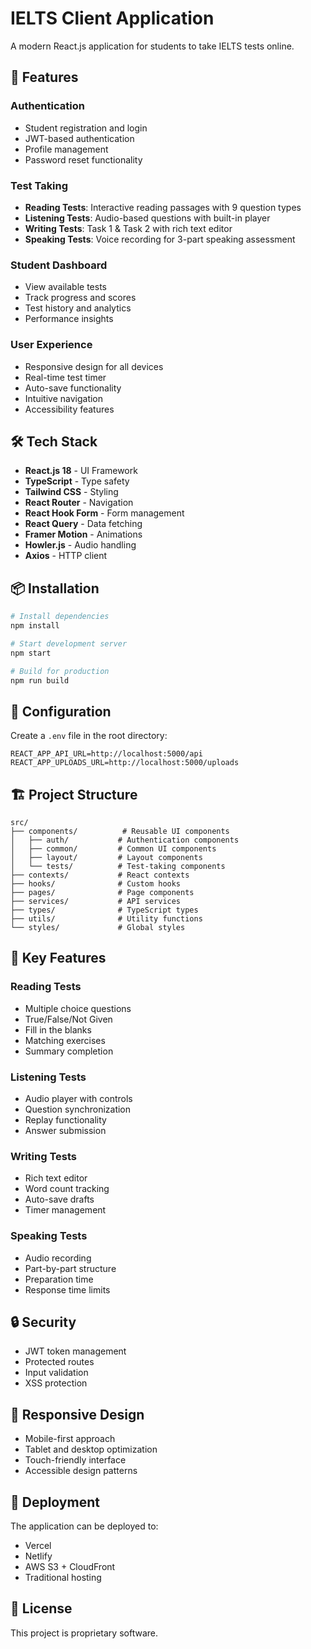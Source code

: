 # IELTS Client Application

A modern React.js application for students to take IELTS tests online.

## 🚀 Features

### Authentication
- Student registration and login
- JWT-based authentication
- Profile management
- Password reset functionality

### Test Taking
- **Reading Tests**: Interactive reading passages with 9 question types
- **Listening Tests**: Audio-based questions with built-in player
- **Writing Tests**: Task 1 & Task 2 with rich text editor
- **Speaking Tests**: Voice recording for 3-part speaking assessment

### Student Dashboard
- View available tests
- Track progress and scores
- Test history and analytics
- Performance insights

### User Experience
- Responsive design for all devices
- Real-time test timer
- Auto-save functionality
- Intuitive navigation
- Accessibility features

## 🛠️ Tech Stack

- **React.js 18** - UI Framework
- **TypeScript** - Type safety
- **Tailwind CSS** - Styling
- **React Router** - Navigation
- **React Hook Form** - Form management
- **React Query** - Data fetching
- **Framer Motion** - Animations
- **Howler.js** - Audio handling
- **Axios** - HTTP client

## 📦 Installation

```bash
# Install dependencies
npm install

# Start development server
npm start

# Build for production
npm run build
```

## 🔧 Configuration

Create a `.env` file in the root directory:

```env
REACT_APP_API_URL=http://localhost:5000/api
REACT_APP_UPLOADS_URL=http://localhost:5000/uploads
```

## 🏗️ Project Structure

```
src/
├── components/          # Reusable UI components
│   ├── auth/           # Authentication components
│   ├── common/         # Common UI components
│   ├── layout/         # Layout components
│   └── tests/          # Test-taking components
├── contexts/           # React contexts
├── hooks/              # Custom hooks
├── pages/              # Page components
├── services/           # API services
├── types/              # TypeScript types
├── utils/              # Utility functions
└── styles/             # Global styles
```

## 🎯 Key Features

### Reading Tests
- Multiple choice questions
- True/False/Not Given
- Fill in the blanks
- Matching exercises
- Summary completion

### Listening Tests
- Audio player with controls
- Question synchronization
- Replay functionality
- Answer submission

### Writing Tests
- Rich text editor
- Word count tracking
- Auto-save drafts
- Timer management

### Speaking Tests
- Audio recording
- Part-by-part structure
- Preparation time
- Response time limits

## 🔒 Security

- JWT token management
- Protected routes
- Input validation
- XSS protection

## 📱 Responsive Design

- Mobile-first approach
- Tablet and desktop optimization
- Touch-friendly interface
- Accessible design patterns

## 🚀 Deployment

The application can be deployed to:
- Vercel
- Netlify
- AWS S3 + CloudFront
- Traditional hosting

## 📄 License

This project is proprietary software.
